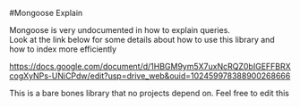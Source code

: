 #Mongoose Explain

Mongoose is very undocumented in how to explain queries.  
Look at the link below for some details about how to use this library and how to index more efficiently

https://docs.google.com/document/d/1HBGM9ym5X7uxNcRQZ0bIGEFFBRXcogXyNPs-UNiCPdw/edit?usp=drive_web&ouid=102459978388900268666

This is a bare bones library that no projects depend on. Feel free to edit this